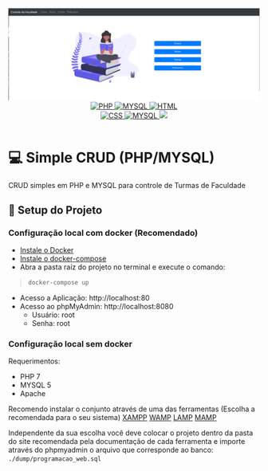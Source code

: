 <img src="./docs/assets/banner.png" />

<br/>

<div align="center">
  <a href="https://www.php.net/">
    <img alt="PHP" src="https://img.shields.io/badge/PHP-777BB4?style=for-the-badge&logo=php&logoColor=white">
  </a>
  <a href="https://www.mysql.com/">
    <img alt="MYSQL" src="https://img.shields.io/badge/MySQL-00000F?style=for-the-badge&logo=mysql&logoColor=white">
  </a>
  <a href="https://developer.mozilla.org/pt-BR/docs/Web/HTML">
    <img alt="HTML" src="https://img.shields.io/badge/HTML-239120?style=for-the-badge&logo=html5&logoColor=white">
  </a>
</div>
<div align="center">
  <a href="https://developer.mozilla.org/pt-BR/docs/Web/CSS">
    <img alt="CSS" src="https://img.shields.io/badge/CSS-239120?&style=for-the-badge&logo=css3&logoColor=white">
  </a>
  <a href="https://www.mysql.com/">
    <img alt="MYSQL" src="https://img.shields.io/badge/Bootstrap-563D7C?style=for-the-badge&logo=bootstrap&logoColor=white">
  </a>
  <a href="https://www.docker.com/">
    <img src="https://img.shields.io/badge/docker-%230db7ed.svg?style=for-the-badge&logo=docker&logoColor=white">
  </a>
</div>



<br />

# 💻 Simple CRUD (PHP/MYSQL)

CRUD simples em PHP e MYSQL para controle de Turmas de Faculdade

## 🚀 Setup do Projeto

### Configuração local com docker (Recomendado)

- [Instale o Docker](https://docs.docker.com/get-docker/)
- [Instale o docker-compose](https://docs.docker.com/compose/install/)
- Abra a pasta raíz do projeto no terminal e execute o comando: 
> ```sh
> docker-compose up
> ```
- Acesso a Aplicação: http://localhost:80
- Acesso ao phpMyAdmin: http://localhost:8080
  - Usuário: root
  - Senha: root

### Configuração local sem docker

Requerimentos:
- PHP 7
- MYSQL 5
- Apache

Recomendo instalar o conjunto através de uma das ferramentas (Escolha a recomendada para o seu sistema)
[XAMPP](https://www.apachefriends.org/pt_br/index.html)
[WAMP](https://www.wampserver.com/en/)
[LAMP](https://www.digitalocean.com/community/tutorials/how-to-install-linux-apache-mysql-php-lamp-stack-on-ubuntu-20-04-pt)
[MAMP](https://www.mamp.info/en/windows/)

Independente da sua escolha você deve colocar o projeto dentro da pasta do site recomendada pela documentação de cada ferramenta
e importe através do phpmyadmin o arquivo que corresponde ao banco: `./dump/programacao_web.sql`

